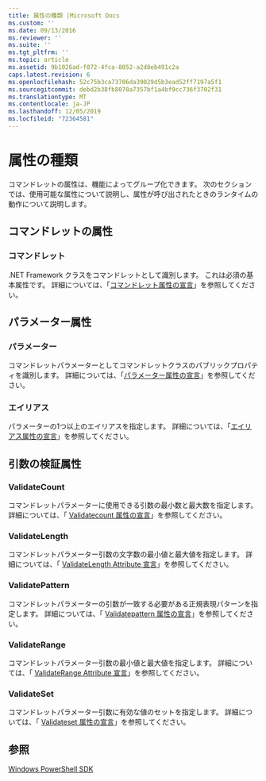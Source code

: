 ```yaml
---
title: 属性の種類 |Microsoft Docs
ms.custom: ''
ms.date: 09/13/2016
ms.reviewer: ''
ms.suite: ''
ms.tgt_pltfrm: ''
ms.topic: article
ms.assetid: 9b1026ad-f072-4fca-8052-a2d8eb491c2a
caps.latest.revision: 6
ms.openlocfilehash: 52c75b3ca73706da39029d5b3ead52ff7197a5f1
ms.sourcegitcommit: debd2b38fb8070a7357bf1a4bf9cc736f3702f31
ms.translationtype: MT
ms.contentlocale: ja-JP
ms.lasthandoff: 12/05/2019
ms.locfileid: "72364581"
---
```

# <a name="attribute-types"></a>属性の種類

コマンドレットの属性は、機能によってグループ化できます。
次のセクションでは、使用可能な属性について説明し、属性が呼び出されたときのランタイムの動作について説明します。

## <a name="cmdlet-attributes"></a>コマンドレットの属性

### <a name="cmdlet"></a>コマンドレット

.NET Framework クラスをコマンドレットとして識別します。
これは必須の基本属性です。
詳細については、「[コマンドレット属性の宣言](./cmdlet-attribute-declaration.md)」を参照してください。

## <a name="parameter-attributes"></a>パラメーター属性

### <a name="parameter"></a>パラメーター

コマンドレットパラメーターとしてコマンドレットクラスのパブリックプロパティを識別します。
詳細については、「[パラメーター属性の宣言](./parameter-attribute-declaration.md)」を参照してください。

### <a name="alias"></a>エイリアス

パラメーターの1つ以上のエイリアスを指定します。
詳細については、「[エイリアス属性の宣言](./alias-attribute-declaration.md)」を参照してください。

## <a name="argument-validation-attributes"></a>引数の検証属性

### <a name="validatecount"></a>ValidateCount

コマンドレットパラメーターに使用できる引数の最小数と最大数を指定します。
詳細については、「 [Validatecount 属性の宣言](./validatecount-attribute-declaration.md)」を参照してください。

### <a name="validatelength"></a>ValidateLength

コマンドレットパラメーター引数の文字数の最小値と最大値を指定します。
詳細については、「 [ValidateLength Attribute 宣言](./validatelength-attribute-declaration.md)」を参照してください。

### <a name="validatepattern"></a>ValidatePattern

コマンドレットパラメーターの引数が一致する必要がある正規表現パターンを指定します。
詳細については、「 [Validatepattern 属性の宣言](./validatepattern-attribute-declaration.md)」を参照してください。

### <a name="validaterange"></a>ValidateRange

コマンドレットパラメーター引数の最小値と最大値を指定します。
詳細については、「 [ValidateRange Attribute 宣言](./validaterange-attribute-declaration.md)」を参照してください。

### <a name="validateset"></a>ValidateSet

コマンドレットパラメーター引数に有効な値のセットを指定します。
詳細については、「 [Validateset 属性の宣言](./validateset-attribute-declaration.md)」を参照してください。

## <a name="see-also"></a>参照

[Windows PowerShell SDK](../windows-powershell-reference.md)
